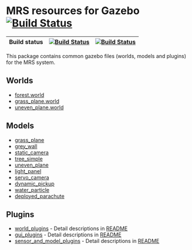 # MRS resources for Gazebo [![Build Status](https://github.com/ctu-mrs/mrs_gazebo_common_resources/workflows/CI/badge.svg)](https://github.com/ctu-mrs/mrs_gazebo_common_resources/actions)

| Build status | [![Build Status](https://github.com/ctu-mrs/mrs_gazebo_common_resources/workflows/Melodic/badge.svg)](https://github.com/ctu-mrs/uagazebo_common_resourcesv_core/actions) | [![Build Status](https://github.com/ctu-mrs/uavgazebo_common_resources_core/workflows/Noetic/badge.svg)](https://github.com/ctu-mrs/uagazebo_common_resourcesv_core/actions) |
|--------------|---------------------------------------------------------------------------------------------------------------------------------------------------------------------------|------------------------------------------------------------------------------------------------------------------------------------------------------------------------------|

This package contains common gazebo files (worlds, models and plugins) for the MRS system.

## Worlds 
- [forest.world](worlds/forest.world) 
- [grass_plane.world](worlds/grass_plane.world) 
- [uneven_plane.world](worlds/uneven_plane.world) 

## Models
- [grass_plane](models/grass_plane) 
- [grey_wall](models/grey_wall) 
- [static_camera](models/static_camera) 
- [tree_simple](models/tree_simple) 
- [uneven_plane](models/uneven_plane) 
- [light_panel](models/light_panel) 
- [servo_camera](models/servo_camera) 
- [dynamic_pickup](models/dynamic_pickup) 
- [water_particle](models/water_particle)
- [deployed_parachute](models/deployed_parachute)

## Plugins
- [world_plugins](src/world_plugins) - Detail descriptions in [README](src/world_plugins/README.md)
- [gui_plugins](src/gui_plugins) - Detail descriptions in [README](src/gui_plugins/README.md)
- [sensor_and_model_plugins](src/sensor_and_model_plugins) - Detail descriptions in [README](src/sensor_and_model_plugins/README.md)
